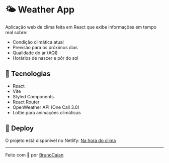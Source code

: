 # 🌤️ Weather App

Aplicação web de clima feita em React que exibe informações em tempo real sobre:

- Condição climática atual
- Previsão para os próximos dias
- Qualidade do ar (AQI)
- Horários de nascer e pôr do sol

## 🚀 Tecnologias

- React
- Vite
- Styled Components
- React Router
- OpenWeather API (One Call 3.0)
- Lottie para animações climáticas

## 🔗 Deploy

O projeto está disponível no Netlify: [Na hora do clima](https://nahoradoclima.netlify.app/)

---

Feito com 💙 por [BrunoCaian](https://github.com/BrunoCaian)
 
